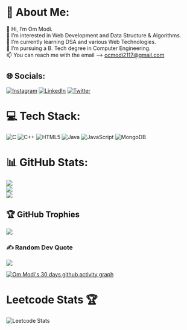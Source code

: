 # 💫 About Me:
👋 Hi, I’m Om Modi.<br>👀 I’m interested in Web Development and Data Structure & Algorithms.<br>🌱 I’m currently learning DSA and various Web Technologies.<br>💞️ I’m pursuing a B. Tech degree in Computer Engineering.<br>📫 You can reach me with the email --> ocmodi2117@gmail.com


## 🌐 Socials:
[![Instagram](https://img.shields.io/badge/Instagram-%23E4405F.svg?logo=Instagram&logoColor=white)](https://instagram.com/_i_m_om21_) [![LinkedIn](https://img.shields.io/badge/LinkedIn-%230077B5.svg?logo=linkedin&logoColor=white)](https://linkedin.com/in/om-modi-64a79a231) [![Twitter](https://img.shields.io/badge/Twitter-%231DA1F2.svg?logo=Twitter&logoColor=white)](https://twitter.com/ocmodi2117) 

# 💻 Tech Stack:
![C](https://img.shields.io/badge/c-%2300599C.svg?style=for-the-badge&logo=c&logoColor=white) ![C++](https://img.shields.io/badge/c++-%2300599C.svg?style=for-the-badge&logo=c%2B%2B&logoColor=white) ![HTML5](https://img.shields.io/badge/html5-%23E34F26.svg?style=for-the-badge&logo=html5&logoColor=white) ![Java](https://img.shields.io/badge/java-%23ED8B00.svg?style=for-the-badge&logo=java&logoColor=white) ![JavaScript](https://img.shields.io/badge/javascript-%23323330.svg?style=for-the-badge&logo=javascript&logoColor=%23F7DF1E) ![MongoDB](https://img.shields.io/badge/MongoDB-%234ea94b.svg?style=for-the-badge&logo=mongodb&logoColor=white)
# 📊 GitHub Stats:
![](https://github-readme-stats.vercel.app/api?username=ocmodi21&theme=nightowl&hide_border=false&include_all_commits=false&count_private=false)<br/>
![](https://github-readme-streak-stats.herokuapp.com/?user=ocmodi21&theme=nightowl&hide_border=false)<br/>
![](https://github-readme-stats.vercel.app/api/top-langs/?username=ocmodi21&theme=nightowl&hide_border=false&include_all_commits=false&count_private=false&layout=compact)

## 🏆 GitHub Trophies
![](https://github-profile-trophy.vercel.app/?username=ocmodi21&theme=dracula&no-frame=true&no-bg=true&margin-w=4)

### ✍️ Random Dev Quote
![](https://quotes-github-readme.vercel.app/api?type=horizontal&theme=radical)

[![Om Modi's 30 days github activity graph](https://activity-graph.herokuapp.com/graph?username=ocmodi21&theme=gotham)](https://github.com/ashutosh00710/github-readme-activity-graph)

# Leetcode Stats 🏆

![Leetcode Stats](https://leetcard.jacoblin.cool/ocmodi21?ext=heatmap)
